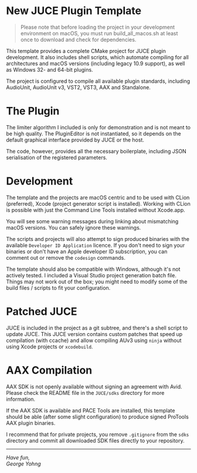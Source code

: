# New JUCE Plugin Template

> Please note that before loading the project in your development environment on macOS, you must run build_all_macos.sh at least once to download and check for dependencies.

This template provides a complete CMake project for JUCE plugin development. It also includes shell scripts, which automate compiling for all architectures and macOS versions (including legacy 10.9 support), as well as Windows 32- and 64-bit plugins. 

The project is configured to compile all available plugin standards, including AudioUnit, AudioUnit v3, VST2, VST3, AAX and Standalone.

# The Plugin

The limiter algorithm I included is only for demonstration and is not meant to be high quality. The PluginEditor is not instantiated, so it depends on the default graphical interface provided by JUCE or the host.

The code, however, provides all the necessary boilerplate, including JSON serialisation of the registered parameters.

# Development

The template and the projects are macOS centric and to be used with CLion (preferred), Xcode (project generator script is installed). Working with CLion is possible with just the Command Line Tools installed without Xcode.app.

You will see some warning messages during linking about mismatching macOS versions. You can safely ignore these warnings.

The scripts and projects will also attempt to sign produced binaries with the available `Developer ID Application` licence. 
If you don't need to sign your binaries or don't have an Apple developer ID subscription, you can comment out or remove the `codesign` commands.

The template should also be compatible with Windows, although it's not actively tested. I included a Visual Studio project generation batch file. Things may not work out of the box; you might need to modify some of the build files / scripts to fit your configuration.

# Patched JUCE

JUCE is included in the project as a git subtree, and there's a shell script to update JUCE. This JUCE version contains custom patches that speed up compilation (with ccache) and allow compiling AUv3 using `ninja` without using Xcode projects or `xcodebuild`.

# AAX Compilation

AAX SDK is not openly available without signing an agreement with Avid. Please check the README file in the `JUCE/sdks` directory for more information.

If the AAX SDK is available and PACE Tools are installed, this template should be able (after some slight configuration) to produce signed ProTools AAX plugin binaries.

I recommend that for private projects, you remove `.gitignore` from the `sdks` directory and commit all downloaded SDK files directly to your repository.

---
<i>Have fun,  
George Yohng</i>
